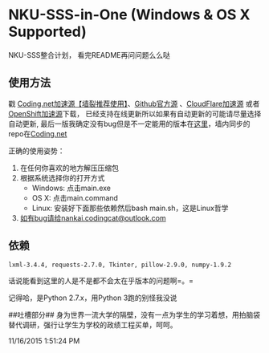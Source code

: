 # NKU-SSS-in-One (Windows & OS X Supported)
NKU-SSS整合计划， 看完README再问问题么么哒

## 使用方法 ##
戳 <a href="https://coding.net/u/NKUCodingCat/p/trial/git/archive/master" target="_blank">Coding.net加速源【墙裂推荐使用】</a>、[Github官方源](https://nodeload.github.com/NKUCodingCat/NKU-SSS-in-One/legacy.zip/master) 、[CloudFlare加速源](http://rhc-py-ser-1.nkucodingcat.com/data/zip/NKU-SSS-in-One-NKUCodingCat.zip) 或者 [OpenShift加速源](https://python-nkusss.rhcloud.com/data/zip/NKU-SSS-in-One-NKUCodingCat.zip)下载， 已经支持在线更新所以如果有自动更新的可能请尽量选择自动更新, 最后一版我确定没有bug但是不一定能用的版本在[这里](https://github.com/NKUCodingCat/NKU-SSS-in-One/releases/latest)，墙内同步的repo在[Coding.net](https://coding.net/u/NKUCodingCat/p/NKU-SSS-in-One/git)

正确的使用姿势：

1. 在任何你喜欢的地方解压压缩包
2. 根据系统选择你的打开方式
    * Windows: 点击main.exe
    * OS X: 点击main.command 
    * Linux: 安装好下面那些依赖然后bash main.sh，这是Linux哲学
3. 如有bug请给nankai.codingcat@outlook.com


## 依赖 ##
`lxml-3.4.4, requests-2.7.0, Tkinter, pillow-2.9.0, numpy-1.9.2`

话说能看到这里的人是不是都不会太在乎版本的问题啊=。=

记得哈，是Python 2.7.x，用Python 3跑的别怪我没说

##吐槽部分##
身为世界一流大学的隔壁，没有一点为学生的学习着想，用拍脑袋替代调研，强行让学生为学校的政绩工程买单，呵呵。

11/16/2015 1:51:24 PM 
